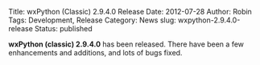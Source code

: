 Title: wxPython (Classic) 2.9.4.0 Release
Date: 2012-07-28
Author: Robin
Tags: Development, Release
Category: News
slug: wxpython-2.9.4.0-release
Status: published

**wxPython (classic) 2.9.4.0** has been released.  There have been a few 
enhancements and additions, and lots of bugs fixed. 

